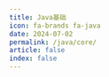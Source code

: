 ```yaml
---
title: Java基础
icon: fa-brands fa-java
date: 2024-07-02
permalink: /java/core/
article: false
index: false
---
```

